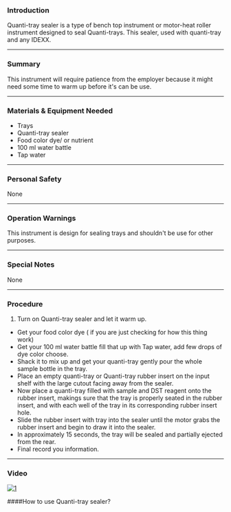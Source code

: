 ### Introduction
Quanti-tray sealer is a type of bench top instrument or motor-heat roller instrument designed to seal Quanti-trays. This sealer, used with quanti-tray and any IDEXX.
***

### Summary
This instrument will require patience from the employer because it might need some time to warm up before it's can be use.
***

### Materials & Equipment Needed
- Trays
- Quanti-tray sealer
- Food color dye/ or nutrient
- 100 ml water battle
- Tap water
***

### Personal Safety
None
***

### Operation Warnings
This instrument is design for sealing trays and shouldn't be use for other purposes.
***

### Special Notes
None 
***

### Procedure
1. Turn on Quanti-tray sealer and let it warm up.
- Get your food color dye ( if you are just checking for how this thing work)
- Get your 100 ml water battle fill that up with Tap water, add few drops of dye color choose.
- Shack it to mix up and get your quanti-tray gently pour the whole sample bottle in the tray.
- Place an empty  quanti-tray or Quanti-tray rubber insert on the input shelf with the large cutout facing away from the  sealer.
- Now place a quanti-tray filled with sample and DST reagent onto the rubber insert, makings sure that the tray is properly seated in the rubber insert, and with each well of the tray in its corresponding rubber insert hole.
- Slide the rubber insert with tray into the sealer until the motor grabs the rubber insert and begin to draw it into the sealer.
- In approximately 15 seconds, the tray will be sealed and partially ejected from the rear.
- Final record you information.
***

### Video

[![1](http://img.youtube.com/vi/Bqg6ggDMQ4o/0.jpg)](https://www.youtube.com/watch?v=qBqg6ggDMQ4o "How to use Quanti-tray sealer?")

####How to use Quanti-tray sealer?
